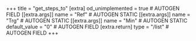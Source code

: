+++
title = "get_steps_to"
[extra]
od_unimplemented = true # AUTOGEN FIELD
[[extra.args]]
name = "Ref" # AUTOGEN STATIC
[[extra.args]]
name = "Trg" # AUTOGEN STATIC
[[extra.args]]
name = "Min" # AUTOGEN STATIC
default_value = "0" # AUTOGEN FIELD
[extra.return]
type = "/list" # AUTOGEN FIELD
+++
